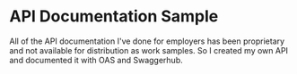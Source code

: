 # API Documentation Sample

All of the API documentation I've done for employers has been proprietary and not available for distribution as work samples. So I created my own API and documented it with OAS and Swaggerhub.
